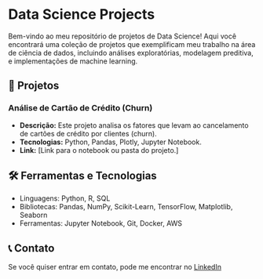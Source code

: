 
# Data Science Projects

Bem-vindo ao meu repositório de projetos de Data Science! Aqui você encontrará uma coleção de projetos que exemplificam meu trabalho na área de ciência de dados, incluindo análises exploratórias, modelagem preditiva, e implementações de machine learning.

## 📁 Projetos

### Análise de Cartão de Crédito (Churn)

- **Descrição:** Este projeto analisa os fatores que levam ao cancelamento de cartões de crédito por clientes (churn). 
- **Tecnologias:** Python, Pandas, Plotly, Jupyter Notebook.
- **Link:** [Link para o notebook ou pasta do projeto.]

## 🛠️ Ferramentas e Tecnologias

- Linguagens: Python, R, SQL
- Bibliotecas: Pandas, NumPy, Scikit-Learn, TensorFlow, Matplotlib, Seaborn
- Ferramentas: Jupyter Notebook, Git, Docker, AWS

## 📞 Contato

Se você quiser entrar em contato, pode me encontrar no [LinkedIn](https://www.linkedin.com/in/lucas-almeida-data-analytics/)

